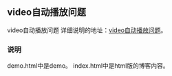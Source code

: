 ## video自动播放问题

video自动播放问题
详细说明的地址：[video自动播放问题](http://www.zhuyuntao.cn/2019/07/14/video自动播放问题/)。

### 说明

demo.html中是demo。
index.html中是html版的博客内容。